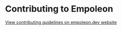 # Contributing to Empoleon

[View contributing guidelines on empoleon.dev website](https://empoleon.dev/contribute/)
